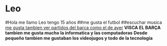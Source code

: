 # Leo
#Hola me llamo Leo tengo 15 años 
##me gusta el futbol 
##escuchar musica 
[me gusta tambien ver partidos del barca como el de ayer](https://docs.google.com/document/d/1KjSvgJjtLdAAU7RzHpL-JFa6gfGa4O33fojL3mEKN3E/edit?usp=sharing)
**VISCA EL BARÇA**
**tambien me gusta mucho la informatica y las computadoras**
**Desde pequeño tambien me gustaban los videojugos y todo de la tecnologia**
